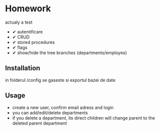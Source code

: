 # Homework

actualy a test
- ✔ autentificare
- ✔ CRUD
- ✔ stored procedures
- ✔ flags
- ✔ show/hide the tree branches (departments/employes)

## Installation
in folderul /config se gaseste si exportul bazei de date

## Usage

- create a new user, confirm email adress and login
- you can add/edit/delete departments
- if you delete a department, its direct children will change parent to the deleted parent department
